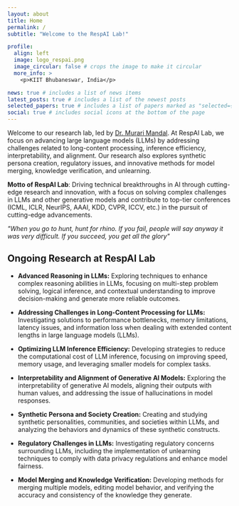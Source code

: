 ```yaml
---
layout: about
title: Home
permalink: /
subtitle: "Welcome to the RespAI Lab!"

profile:
  align: left
  image: logo_respai.png
  image_circular: false # crops the image to make it circular
  more_info: >
    <p>KIIT Bhubaneswar, India</p>

news: true # includes a list of news items
latest_posts: true # includes a list of the newest posts
selected_papers: true # includes a list of papers marked as "selected={true}"
social: true # includes social icons at the bottom of the page
---
```


Welcome to our research lab, led by [Dr. Murari Mandal](https://murarimandal.github.io/). At RespAI Lab, we focus on advancing large language models (LLMs) by addressing challenges related to long-content processing, inference efficiency, interpretability, and alignment. Our research also explores synthetic persona creation, regulatory issues, and innovative methods for model merging, knowledge verification, and unlearning.

<b>Motto of RespAI Lab</b>: Driving technical breakthroughs in AI through cutting-edge research and innovation, with a focus on solving complex challenges in LLMs and other generative models and contribute to top-tier conferences (ICML, ICLR, NeurIPS, AAAI, KDD, CVPR, ICCV, etc.) in the pursuit of cutting-edge advancements. 

<p><em>"When you go to hunt, hunt for rhino. If you fail, people will say anyway it was very difficult. If you succeed, you get all the glory"</em></p>

## <b>Ongoing Research at RespAI Lab</b>
- <b>Advanced Reasoning in LLMs:</b> Exploring techniques to enhance complex reasoning abilities in LLMs, focusing on multi-step problem solving, logical inference, and contextual understanding to improve decision-making and generate more reliable outcomes.

- <b>Addressing Challenges in Long-Content Processing for LLMs:</b> Investigating solutions to performance bottlenecks, memory limitations, latency issues, and information loss when dealing with extended content lengths in large language models (LLMs).
  
- <b>Optimizing LLM Inference Efficiency:</b> Developing strategies to reduce the computational cost of LLM inference, focusing on improving speed, memory usage, and leveraging smaller models for complex tasks.

- <b>Interpretability and Alignment of Generative AI Models:</b> Exploring the interpretability of generative AI models, aligning their outputs with human values, and addressing the issue of hallucinations in model responses.

- <b>Synthetic Persona and Society Creation:</b> Creating and studying synthetic personalities, communities, and societies within LLMs, and analyzing the behaviors and dynamics of these synthetic constructs.

- <b>Regulatory Challenges in LLMs:</b> Investigating regulatory concerns surrounding LLMs, including the implementation of unlearning techniques to comply with data privacy regulations and enhance model fairness.

- <b>Model Merging and Knowledge Verification:</b> Developing methods for merging multiple models, editing model behavior, and verifying the accuracy and consistency of the knowledge they generate.
